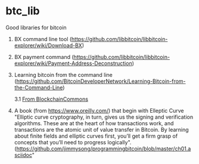 # btc_lib
Good libraries for bitcoin

1. BX command line tool (https://github.com/libbitcoin/libbitcoin-explorer/wiki/Download-BX)
2. BX payment command (https://github.com/libbitcoin/libbitcoin-explorer/wiki/Payment-Address-Deconstruction)
3. Learning bitcoin from the command line (https://github.com/BitcoinDeveloperNetwork/Learning-Bitcoin-from-the-Command-Line) 

   3.1 [From BlockchainCommons](https://github.com/BlockchainCommons/Learning-Bitcoin-from-the-Command-Line)

4. A book  (from https://www.oreilly.com/) that begin with Elleptic Curve "Elliptic curve cryptography, in turn, gives us the signing and verification algorithms. These are at the heart of how transactions work, and transactions are the atomic unit of value transfer in Bitcoin. By learning about finite fields and elliptic curves first, you’ll get a firm grasp of concepts that you’ll need to progress logically".(https://github.com/jimmysong/programmingbitcoin/blob/master/ch01.asciidoc"
